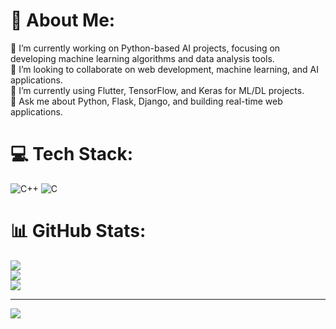# 💫 About Me:
🔭 I’m currently working on Python-based AI projects, focusing on developing machine learning algorithms and data analysis tools.<br>👯 I’m looking to collaborate on web development, machine learning, and AI applications.<br>🌱 I’m currently using Flutter, TensorFlow, and Keras for ML/DL projects.<br>💬 Ask me about Python, Flask, Django, and building real-time web applications.


# 💻 Tech Stack:
![C++](https://img.shields.io/badge/c++-%2300599C.svg?style=for-the-badge&logo=c%2B%2B&logoColor=white) ![C](https://img.shields.io/badge/c-%2300599C.svg?style=for-the-badge&logo=c&logoColor=white)
# 📊 GitHub Stats:
![](https://github-readme-stats.vercel.app/api?username=tarunksks&theme=dark&hide_border=false&include_all_commits=false&count_private=false)<br/>
![](https://github-readme-streak-stats.herokuapp.com/?user=tarunksks&theme=dark&hide_border=false)<br/>
![](https://github-readme-stats.vercel.app/api/top-langs/?username=tarunksks&theme=dark&hide_border=false&include_all_commits=false&count_private=false&layout=compact)

---
[![](https://visitcount.itsvg.in/api?id=tarunksks&icon=0&color=0)](https://visitcount.itsvg.in)

<!-- Proudly created with GPRM ( https://gprm.itsvg.in ) -->
